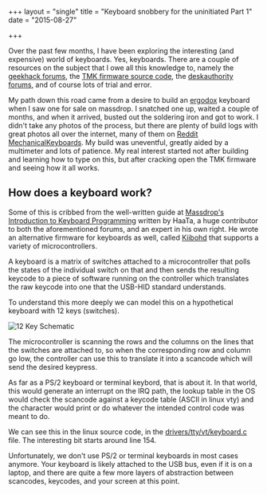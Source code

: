 +++
layout = "single"
title = "Keyboard snobbery for the uninitiated Part 1"
date = "2015-08-27"

+++

Over the past few months, I have been exploring the interesting (and expensive) world of keyboards. 
Yes, keyboards. There are a couple of resources on the subject that I owe all this knowledge to, namely the [geekhack forums](http://geekhack.org), the [TMK firmware source code](https://github.com/tmk/tmk_keyboard), the [deskauthority forums](http://deskthority.net), and of course lots of trial and error. 

My path down this road came from a desire to build an [ergodox](http://www.ergodox.org/) keyboard when I saw one for sale on massdrop. I snatched one up, waited a couple of months, and when it arrived, busted out the soldering iron and got to work. I didn't take any photos of the process, but there are plenty of build logs with great photos all over the internet, many of them on [Reddit MechanicalKeyboards](https://www.reddit.com/r/MechanicalKeyboards/). My build was uneventful, greatly aided by a multimeter and lots of patience. My real interest started not after building and learning how to type on this, but after cracking open the TMK firmware and seeing how it all works. 

## How does a keyboard work?

Some of this is cribbed from the well-written guide at [Massdrop's Introduction to Keyboard Programming](https://www.massdrop.com/article/introduction-to-keyboard-programming) written by HaaTa, a huge contributor to both the aforementioned forums, and an expert in his own right. He wrote an alternative firmware for keyboards as well, called [Kiibohd](https://github.com/haata/kiibohdforce) that supports a variety of microcontrollers.

A keyboard is a matrix of switches attached to a microcontroller that polls the states of the individual switch on that and then sends the resulting keycode to a piece of software running on the controller which translates the raw keycode into one that the USB-HID standard understands.

To understand this more deeply we can model this on a hypothetical keyboard with 12 keys (switches). 

![12 Key Schematic](/img/12keykeyboard.jpg)

The microcontroller is scanning the rows and the columns on the lines that the switches are attached to, so when the corresponding row and column go low, the controller can use this to translate it into a scancode which will send the desired keypress. 

As far as a PS/2 keyboard or terminal keybord, that is about it. In that world, this would generate an interrupt on the IRQ path, the lookup table in the OS would check the scancode against a keycode table (ASCII in linux vty) and the character would print or do whatever the intended control code was meant to do.

We can see this in the linux source code, in the [drivers/tty/vt/keyboard.c](http://lxr.free-electrons.com/source/drivers/tty/vt/keyboard.c) file. The interesting bit starts around line 154.

Unfortunately, we don't use PS/2 or terminal keyboards in most cases anymore. Your keyboard is likely attached to the USB bus, even if it is on a laptop, and there are quite a few more layers of abstraction between scancodes, keycodes, and your screen at this point.
